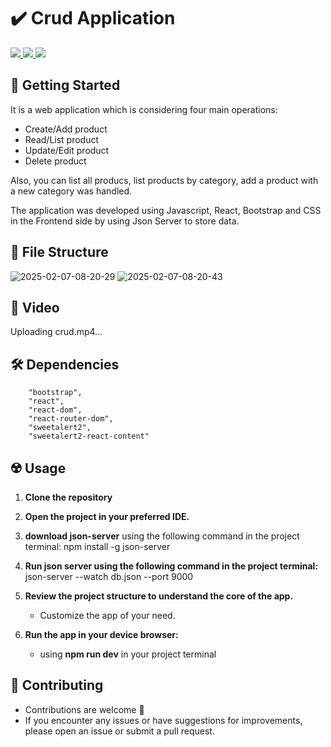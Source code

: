 # ✔️ Crud Application

<div align="start">
     <a href="https://linkedin.com/in/sally-ahmed-ismail" target="_blank">
        <img src="https://img.shields.io/badge/LinkedIn-0077B5?style=for-the-badge&logo=linkedin&logoColor=white" target="_blank" />
    </a>
     
  <a href="mailto:engsaahmed8@gmail.com">
    <img src="https://img.shields.io/badge/Gmail-333333?style=for-the-badge&logo=gmail&logoColor=red" />
  </a>
  <a href="https://github.com/sally-ahmed-ismael?tab=repositories">
    <img src="https://img.shields.io/badge/Portfolio-0077B5?style=for-the-badge&logoColor=white" />
  </a>
</div>

## 🚀 Getting Started

It is a web application which is considering four main operations:
- Create/Add product
- Read/List product
- Update/Edit product
- Delete product
  
Also, you can list all producs, list products by category, add a product with a new category was handled.

The application was developed using Javascript, React, Bootstrap and CSS in the Frontend side by using Json Server to store data.




## 📁 File Structure
![2025-02-07-08-20-29](https://github.com/user-attachments/assets/d57ba04c-5dc2-4ac5-91f7-2969fb2f8715)
![2025-02-07-08-20-43](https://github.com/user-attachments/assets/321d04b2-562e-489f-be66-48fab41d7f67)




## 🎥 Video



Uploading crud.mp4…



## 🛠 Dependencies

```"axios",
    "bootstrap",
    "react",
    "react-dom",
    "react-router-dom",
    "sweetalert2",
    "sweetalert2-react-content" 
```

## ☢️ Usage

1. **Clone the repository**

2. **Open the project in your preferred IDE.**
3. **download json-server** using the following command in the project terminal:
   npm install -g json-server 

4.  **Run json server using the following command in the project terminal:**
   json-server --watch db.json --port 9000
   
5. **Review the project structure to understand the core of the app.**
   - Customize the app of your need.

6. **Run the app in your device browser:**
   - using **npm run dev** in your project terminal 

   

## 🚨 Contributing

- Contributions are welcome 💜
- If you encounter any issues or have suggestions for improvements, please open an issue or submit a pull request.

